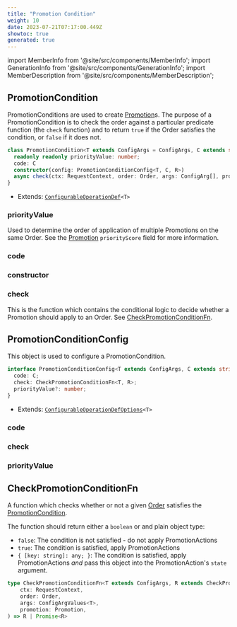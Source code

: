 ```yaml
---
title: "Promotion Condition"
weight: 10
date: 2023-07-21T07:17:00.449Z
showtoc: true
generated: true
---
```

<!-- This file was generated from the Vendure source. Do not modify. Instead, re-run the "docs:build" script -->
import MemberInfo from '@site/src/components/MemberInfo';
import GenerationInfo from '@site/src/components/GenerationInfo';
import MemberDescription from '@site/src/components/MemberDescription';


## PromotionCondition

<GenerationInfo sourceFile="packages/core/src/config/promotion/promotion-condition.ts" sourceLine="66" packageName="@vendure/core" />

PromotionConditions are used to create <a href='/docs/reference/typescript-api/entities/promotion#promotion'>Promotion</a>s. The purpose of a PromotionCondition
is to check the order against a particular predicate function (the `check` function) and to return
`true` if the Order satisfies the condition, or `false` if it does not.

```ts title="Signature"
class PromotionCondition<T extends ConfigArgs = ConfigArgs, C extends string = string, R extends CheckPromotionConditionResult = any> extends ConfigurableOperationDef<T> {
  readonly readonly priorityValue: number;
  code: C
  constructor(config: PromotionConditionConfig<T, C, R>)
  async check(ctx: RequestContext, order: Order, args: ConfigArg[], promotion: Promotion) => Promise<R>;
}
```
* Extends: <code><a href='/docs/reference/typescript-api/configurable-operation-def/#configurableoperationdef'>ConfigurableOperationDef</a>&#60;T&#62;</code>



<div className="members-wrapper">

### priorityValue

<MemberInfo kind="property" type="number" default="0"   />

Used to determine the order of application of multiple Promotions
on the same Order. See the <a href='/docs/reference/typescript-api/entities/promotion#promotion'>Promotion</a> `priorityScore` field for
more information.
### code

<MemberInfo kind="property" type="C"   />


### constructor

<MemberInfo kind="method" type="(config: <a href='/docs/reference/typescript-api/promotions/promotion-condition#promotionconditionconfig'>PromotionConditionConfig</a>&#60;T, C, R&#62;) => PromotionCondition"   />


### check

<MemberInfo kind="method" type="(ctx: <a href='/docs/reference/typescript-api/request/request-context#requestcontext'>RequestContext</a>, order: <a href='/docs/reference/typescript-api/entities/order#order'>Order</a>, args: ConfigArg[], promotion: <a href='/docs/reference/typescript-api/entities/promotion#promotion'>Promotion</a>) => Promise&#60;R&#62;"   />

This is the function which contains the conditional logic to decide whether
a Promotion should apply to an Order. See <a href='/docs/reference/typescript-api/promotions/promotion-condition#checkpromotionconditionfn'>CheckPromotionConditionFn</a>.


</div>


## PromotionConditionConfig

<GenerationInfo sourceFile="packages/core/src/config/promotion/promotion-condition.ts" sourceLine="46" packageName="@vendure/core" />

This object is used to configure a PromotionCondition.

```ts title="Signature"
interface PromotionConditionConfig<T extends ConfigArgs, C extends string, R extends CheckPromotionConditionResult> extends ConfigurableOperationDefOptions<T> {
  code: C;
  check: CheckPromotionConditionFn<T, R>;
  priorityValue?: number;
}
```
* Extends: <code><a href='/docs/reference/typescript-api/configurable-operation-def/configurable-operation-def-options#configurableoperationdefoptions'>ConfigurableOperationDefOptions</a>&#60;T&#62;</code>



<div className="members-wrapper">

### code

<MemberInfo kind="property" type="C"   />


### check

<MemberInfo kind="property" type="<a href='/docs/reference/typescript-api/promotions/promotion-condition#checkpromotionconditionfn'>CheckPromotionConditionFn</a>&#60;T, R&#62;"   />


### priorityValue

<MemberInfo kind="property" type="number"   />




</div>


## CheckPromotionConditionFn

<GenerationInfo sourceFile="packages/core/src/config/promotion/promotion-condition.ts" sourceLine="31" packageName="@vendure/core" />

A function which checks whether or not a given <a href='/docs/reference/typescript-api/entities/order#order'>Order</a> satisfies the <a href='/docs/reference/typescript-api/promotions/promotion-condition#promotioncondition'>PromotionCondition</a>.

The function should return either a `boolean` or and plain object type:

* `false`: The condition is not satisfied - do not apply PromotionActions
* `true`: The condition is satisfied, apply PromotionActions
* `{ [key: string]: any; }`: The condition is satisfied, apply PromotionActions
_and_ pass this object into the PromotionAction's `state` argument.

```ts title="Signature"
type CheckPromotionConditionFn<T extends ConfigArgs, R extends CheckPromotionConditionResult> = (
    ctx: RequestContext,
    order: Order,
    args: ConfigArgValues<T>,
    promotion: Promotion,
) => R | Promise<R>
```
